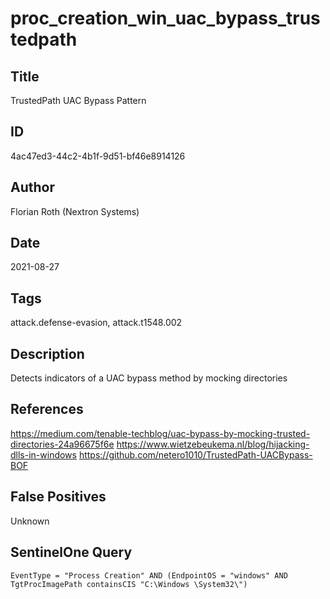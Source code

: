 # proc_creation_win_uac_bypass_trustedpath

## Title
TrustedPath UAC Bypass Pattern

## ID
4ac47ed3-44c2-4b1f-9d51-bf46e8914126

## Author
Florian Roth (Nextron Systems)

## Date
2021-08-27

## Tags
attack.defense-evasion, attack.t1548.002

## Description
Detects indicators of a UAC bypass method by mocking directories

## References
https://medium.com/tenable-techblog/uac-bypass-by-mocking-trusted-directories-24a96675f6e
https://www.wietzebeukema.nl/blog/hijacking-dlls-in-windows
https://github.com/netero1010/TrustedPath-UACBypass-BOF

## False Positives
Unknown

## SentinelOne Query
```
EventType = "Process Creation" AND (EndpointOS = "windows" AND TgtProcImagePath containsCIS "C:\Windows \System32\")

```